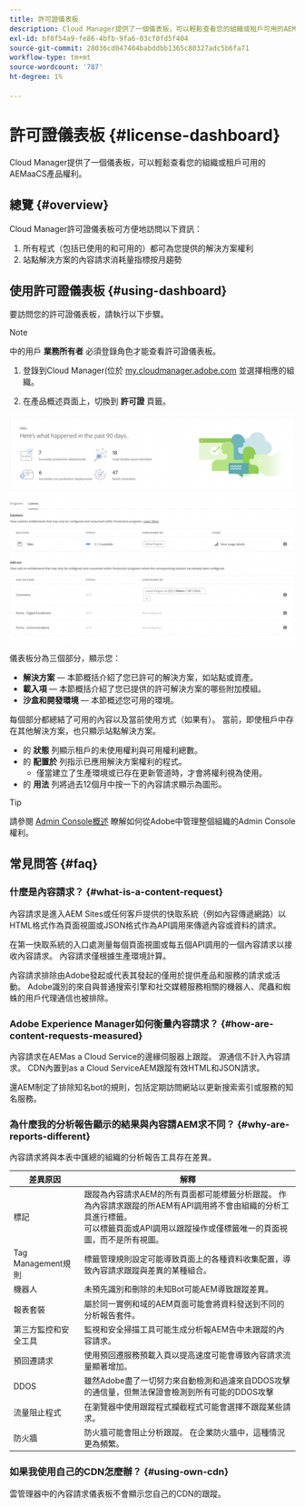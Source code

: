 ```yaml
---
title: 許可證儀表板
description: Cloud Manager提供了一個儀表板，可以輕鬆查看您的組織或租戶可用的AEMaaCS產品權利。
exl-id: bf0f54a9-fe86-4bfb-9fa6-03cf0fd5f404
source-git-commit: 28036cd047404babddbb1365c80327adc5b6fa71
workflow-type: tm+mt
source-wordcount: '787'
ht-degree: 1%

---
```


# 許可證儀表板 {#license-dashboard}

Cloud Manager提供了一個儀表板，可以輕鬆查看您的組織或租戶可用的AEMaaCS產品權利。

## 總覽 {#overview}

Cloud Manager許可證儀表板可方便地訪問以下資訊：

1. 所有程式（包括已使用的和可用的）都可為您提供的解決方案權利
1. 站點解決方案的內容請求消耗量指標按月趨勢

## 使用許可證儀表板 {#using-dashboard}

要訪問您的許可證儀表板，請執行以下步驟。

>[!NOTE]
>
>中的用戶 **業務所有者** 必須登錄角色才能查看許可證儀表板。

1. 登錄到Cloud Manager(位於 [my.cloudmanager.adobe.com](https://my.cloudmanager.adobe.com/) 並選擇相應的組織。

1. 在產品概述頁面上，切換到 **許可證** 頁籤。

![許可證儀表板](assets/license-dashboard.png)

儀表板分為三個部分，顯示您：

* **解決方案**  — 本節概括介紹了您已許可的解決方案，如站點或資產。
* **載入項**  — 本節概括介紹了您已提供的許可解決方案的哪些附加模組。
* **沙盒和開發環境**  — 本節概述您可用的環境。

每個部分都總結了可用的內容以及當前使用方式（如果有）。 當前，即使租戶中存在其他解決方案，也只顯示站點解決方案。

* 的 **狀態** 列顯示租戶的未使用權利與可用權利總數。
* 的 **配置於** 列指示已應用解決方案權利的程式。
   * 僅當建立了生產環境或已存在更新管道時，才會將權利視為使用。
* 的 **用法** 列將過去12個月中按一下的內容請求顯示為圖形。

>[!TIP]
>
>請參閱 [Admin Console概述](https://helpx.adobe.com/enterprise/using/admin-console.html) 瞭解如何從Adobe中管理整個組織的Admin Console權利。

## 常見問答 {#faq}

### 什麼是內容請求？ {#what-is-a-content-request}

內容請求是進入AEM Sites或任何客戶提供的快取系統（例如內容傳遞網路）以HTML格式作為頁面視圖或JSON格式作為API調用來傳遞內容或資料的請求。

在第一快取系統的入口處測量每個頁面視圖或每五個API調用的一個內容請求以接收內容請求。 內容請求僅根據生產環境計算。

內容請求排除由Adobe發起或代表其發起的僅用於提供產品和服務的請求或活動。 Adobe識別的來自與普通搜索引擎和社交媒體服務相關的機器人、爬蟲和蜘蛛的用戶代理通信也被排除。

### Adobe Experience Manager如何衡量內容請求？ {#how-are-content-requests-measured}

內容請求在AEMas a Cloud Service的邊緣伺服器上跟蹤。 源通信不計入內容請求。 CDN內置到as a Cloud ServiceAEM跟蹤有效HTML和JSON請求。

還AEM制定了排除知名bot的規則，包括定期訪問網站以更新搜索索引或服務的知名服務。

### 為什麼我的分析報告顯示的結果與內容請AEM求不同？ {#why-are-reports-different}

內容請求將與本表中匯總的組織的分析報告工具存在差異。

| 差異原因 | 解釋 |
|---|---|
| 標記 | 跟蹤為內容請求AEM的所有頁面都可能標籤分析跟蹤。 作為內容請求跟蹤的所AEM有API調用將不會由組織的分析工具進行標籤。<br>可以標籤頁面或API調用以跟蹤操作或僅標籤唯一的頁面視圖，而不是所有視圖。 |
| Tag Management規則 | 標籤管理規則設定可能導致頁面上的各種資料收集配置，導致內容請求跟蹤與差異的某種組合。 |
| 機器人 | 未預先識別和刪除的未知Bot可能AEM導致跟蹤差異。 |
| 報表套裝 | 屬於同一實例和域的AEM頁面可能會將資料發送到不同的分析報告套件。 |
| 第三方監控和安全工具 | 監視和安全掃描工具可能生成分析報AEM告中未跟蹤的內容請求。 |
| 預回遷請求 | 使用預回遷服務預載入頁以提高速度可能會導致內容請求流量顯著增加。 |
| DDOS | 雖然Adobe盡了一切努力來自動檢測和過濾來自DDOS攻擊的通信量，但無法保證會檢測到所有可能的DDOS攻擊 |
| 流量阻止程式 | 在瀏覽器中使用跟蹤程式攔截程式可能會選擇不跟蹤某些請求。 |
| 防火牆 | 防火牆可能會阻止分析跟蹤。 在企業防火牆中，這種情況更為頻繁。 |

### 如果我使用自己的CDN怎麼辦？ {#using-own-cdn}

雲管理器中的內容請求儀表板不會顯示您自己的CDN的跟蹤。
